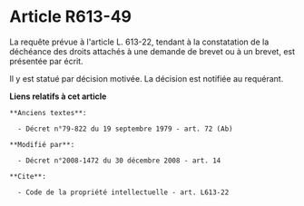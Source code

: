 # Article R613-49

La requête prévue à l'article L. 613-22, tendant à la constatation de la déchéance des droits attachés à une demande de
brevet ou à un brevet, est présentée par écrit. 

Il y est statué par décision motivée. La décision est notifiée au requérant.

**Liens relatifs à cet article**

	**Anciens textes**:

	  - Décret n°79-822 du 19 septembre 1979 - art. 72 (Ab)

	**Modifié par**:

	  - Décret n°2008-1472 du 30 décembre 2008 - art. 14

	**Cite**:

	  - Code de la propriété intellectuelle - art. L613-22
